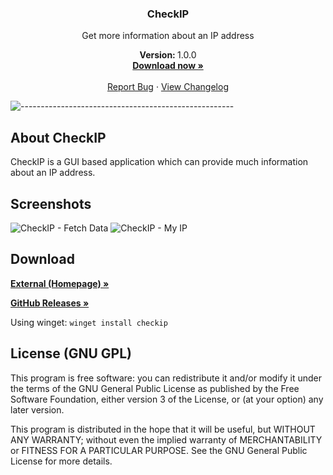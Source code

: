 <h3 align="center">CheckIP</h3>
<p align="center">Get more information about an IP address</p>
<p align="center">
    <strong>Version: </strong>1.0.0
    <br />
    <a href="https://dl.exploitox.de/checkip/CheckIP_V1.0.0_Setup.exe"><strong>Download now »</strong></a>
    <br />
    <br />
    <a href="https://github.com/valnoxy/checkip/issues">Report Bug</a>
    ·
    <a href="https://github.com/valnoxy/checkip/blob/main/CHANGELOG.md">View Changelog</a>
  </p>
</p>

![-----------------------------------------------------](https://dl.exploitox.de/t440p-oc/rainbow.png)

## About CheckIP
CheckIP is a GUI based application which can provide much information about an IP address.

## Screenshots
![CheckIP - Fetch Data](https://dl.exploitox.de/checkip/CheckIP_FetchData.png) ![CheckIP - My IP](https://dl.exploitox.de/checkip/CheckIP_MyIP.png)

## Download
<a href="https://dl.exploitox.de/checkip/CheckIP_V1.0.0_Setup.exe"><strong>External (Homepage) »</strong></a>

<a href="https://github.com/valnoxy/checkip/releases"><strong>GitHub Releases »</strong></a>

Using winget: ```winget install checkip```

## License (GNU GPL)
This program is free software: you can redistribute it and/or modify
it under the terms of the GNU General Public License as published by
the Free Software Foundation, either version 3 of the License, or
(at your option) any later version.


This program is distributed in the hope that it will be useful,
but WITHOUT ANY WARRANTY; without even the implied warranty of
MERCHANTABILITY or FITNESS FOR A PARTICULAR PURPOSE. See the
GNU General Public License for more details.
